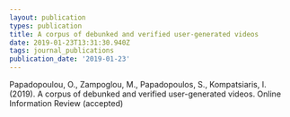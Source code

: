 ```yaml
---
layout: publication
types: publication
title: A corpus of debunked and verified user-generated videos
date: 2019-01-23T13:31:30.940Z
tags: journal_publications
publication_date: '2019-01-23'
---
```

Papadopoulou, O., Zampoglou, M., Papadopoulos, S., Kompatsiaris, I. (2019).  A corpus of debunked and verified user-generated videos. Online Information Review (accepted)
